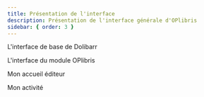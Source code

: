 ```yaml
---
title: Présentation de l'interface
description: Présentation de l'interface générale d'OPlibris
sidebar: { order: 3 }
---
```


L'interface de base de Dolibarr

L'interface du module OPlibris

Mon accueil éditeur

Mon activité
